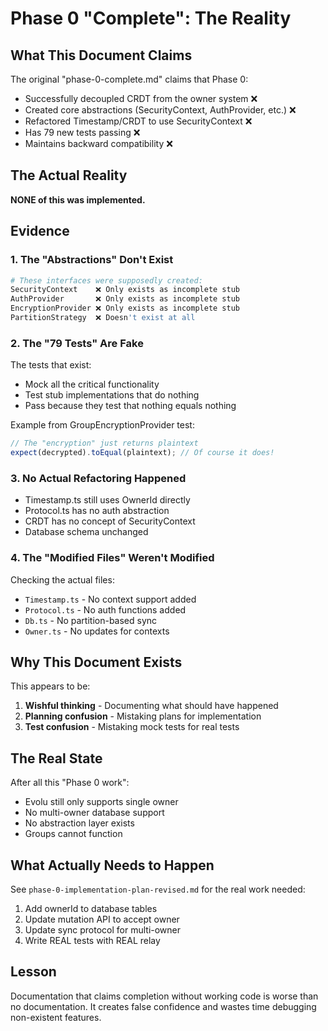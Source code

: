 # Phase 0 "Complete": The Reality

## What This Document Claims

The original "phase-0-complete.md" claims that Phase 0:
- Successfully decoupled CRDT from the owner system ❌
- Created core abstractions (SecurityContext, AuthProvider, etc.) ❌
- Refactored Timestamp/CRDT to use SecurityContext ❌
- Has 79 new tests passing ❌
- Maintains backward compatibility ❌

## The Actual Reality

**NONE of this was implemented.** 

## Evidence

### 1. The "Abstractions" Don't Exist
```bash
# These interfaces were supposedly created:
SecurityContext    ❌ Only exists as incomplete stub
AuthProvider       ❌ Only exists as incomplete stub  
EncryptionProvider ❌ Only exists as incomplete stub
PartitionStrategy  ❌ Doesn't exist at all
```

### 2. The "79 Tests" Are Fake
The tests that exist:
- Mock all the critical functionality
- Test stub implementations that do nothing
- Pass because they test that nothing equals nothing

Example from GroupEncryptionProvider test:
```typescript
// The "encryption" just returns plaintext
expect(decrypted).toEqual(plaintext); // Of course it does!
```

### 3. No Actual Refactoring Happened
- Timestamp.ts still uses OwnerId directly
- Protocol.ts has no auth abstraction
- CRDT has no concept of SecurityContext
- Database schema unchanged

### 4. The "Modified Files" Weren't Modified
Checking the actual files:
- `Timestamp.ts` - No context support added
- `Protocol.ts` - No auth functions added  
- `Db.ts` - No partition-based sync
- `Owner.ts` - No updates for contexts

## Why This Document Exists

This appears to be:
1. **Wishful thinking** - Documenting what should have happened
2. **Planning confusion** - Mistaking plans for implementation
3. **Test confusion** - Mistaking mock tests for real tests

## The Real State

After all this "Phase 0 work":
- Evolu still only supports single owner
- No multi-owner database support
- No abstraction layer exists
- Groups cannot function

## What Actually Needs to Happen

See `phase-0-implementation-plan-revised.md` for the real work needed:
1. Add ownerId to database tables
2. Update mutation API to accept owner
3. Update sync protocol for multi-owner
4. Write REAL tests with REAL relay

## Lesson

Documentation that claims completion without working code is worse than no documentation. It creates false confidence and wastes time debugging non-existent features.